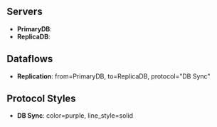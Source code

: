 ## Servers
- **PrimaryDB**:
- **ReplicaDB**:

## Dataflows
- **Replication**: from=PrimaryDB, to=ReplicaDB, protocol="DB Sync"

## Protocol Styles
- **DB Sync**: color=purple, line_style=solid
